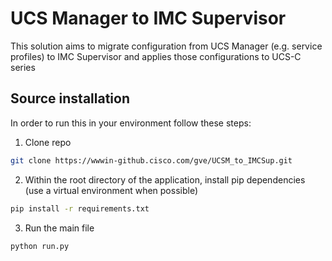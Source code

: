 # UCS Manager to IMC Supervisor 
This solution aims to migrate configuration from UCS Manager (e.g. service profiles) to IMC Supervisor and applies those
configurations to UCS-C series
 
## Source installation

In order to run this in your environment follow these steps:

1) Clone repo

```bash
git clone https://wwwin-github.cisco.com/gve/UCSM_to_IMCSup.git
```

2) Within the root directory of the application, install pip dependencies (use a virtual environment when possible)

```bash
pip install -r requirements.txt
```

3) Run the main file

```bash
python run.py
```
